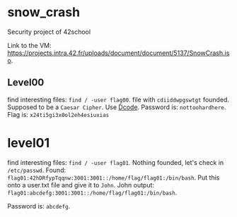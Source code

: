 # snow_crash
Security project of 42school


Link to the VM: https://projects.intra.42.fr/uploads/document/document/5137/SnowCrash.iso.


## Level00

find interesting files: `find / -user flag00`.
file with `cdiiddwpgswtgt` founded.
Supposed to be a `Caesar Cipher`. Use [Dcode](https://www.dcode.fr/caesar-cipher).
Password is: `nottoohardhere`.
Flag is: `x24ti5gi3x0ol2eh4esiuxias`

# level01
find interesting files: `find / -user flag01`.
Nothing founded, let's check in `/etc/passwd`.
Found:
`flag01:42hDRfypTqqnw:3001:3001::/home/flag/flag01:/bin/bash`.
Put this onto a user.txt file and give it to `John`.
John output:
`flag01:abcdefg:3001:3001::/home/flag/flag01:/bin/bash`.    

Password is: `abcdefg`.
